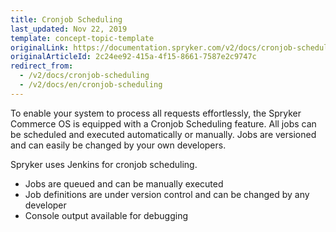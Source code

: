 ```yaml
---
title: Cronjob Scheduling
last_updated: Nov 22, 2019
template: concept-topic-template
originalLink: https://documentation.spryker.com/v2/docs/cronjob-scheduling
originalArticleId: 2c24ee92-415a-4f15-8661-7587e2c9747c
redirect_from:
  - /v2/docs/cronjob-scheduling
  - /v2/docs/en/cronjob-scheduling
---
```


To enable your system to process all requests effortlessly, the Spryker Commerce OS is equipped with a Cronjob Scheduling feature. All jobs can be scheduled and executed automatically or manually. Jobs are versioned and can easily be changed by your own developers.

Spryker uses Jenkins for cronjob scheduling.

* Jobs are queued and can be manually executed
* Job definitions are under version control and can be changed by any developer
* Console output available for debugging
